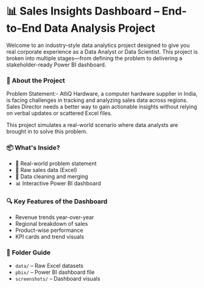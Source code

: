 # 📊 Sales Insights Dashboard – End-to-End Data Analysis Project

Welcome to an industry-style data analytics project designed to give you real corporate experience as a Data Analyst or Data Scientist. This project is broken into multiple stages—from defining the problem to delivering a stakeholder-ready Power BI dashboard.

### 🚀 About the Project

Problem Statement:- AtliQ Hardware, a computer hardware supplier in India, is facing challenges in tracking and analyzing sales data across regions. Sales Director needs a better way to gain actionable insights without relying on verbal updates or scattered Excel files.

This project simulates a real-world scenario where data analysts are brought in to solve this problem.

### 📦 What's Inside?

- 💼 Real-world problem statement
- 📂 Raw sales data (Excel)
- 🧼 Data cleaning and merging
- 📊 Interactive Power BI dashboard

### 🔍 Key Features of the Dashboard

- Revenue trends year-over-year
- Regional breakdown of sales
- Product-wise performance
- KPI cards and trend visuals

### 📁 Folder Guide

- `data/` – Raw Excel datasets
- `pbix/` – Power BI dashboard file
- `screenshots/` – Dashboard visuals
